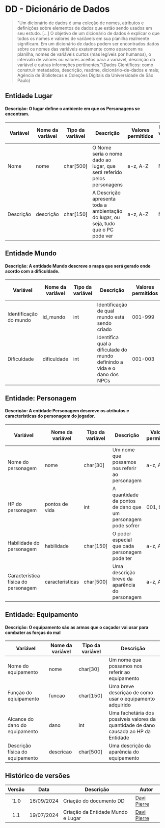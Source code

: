 # DD - Dicionário de Dados

> "Um dicionário de dados é uma coleção de nomes, atributos e definições sobre elementos de dados que estão sendo usados ​​em seu estudo. [...] O objetivo de um dicionário de dados é explicar o que todos os nomes e valores de variáveis ​​em sua planilha realmente significam. Em um dicionário de dados podem ser encontrados dados sobre os nomes das variáveis ​​exatamente como aparecem na planilha, nomes de variáveis ​​curtos (mas legíveis por humanos), o intervalo de valores ou valores aceitos para a variável, descrição da variável e outras informções pertinentes."(Dados Científicos: como construir metadados, descrição, readme, dicionário-de-dados e mais; Agência de Bibliotecas e Coleções Digitais da Universidade de São Paulo)

## Entidade Lugar 

#### Descrição: O lugar define o ambiente em que os Personagens se encontram.

| Variável  |  Nome da variável  |  Tipo da variável  |  Descrição  |  Valores permitidos  |  Possui valores nulos  |  É chave |
| --- | --- | --- | --- | --- | --- | ---|
| Nome | nome | char[500] | O Nome seria o nome dado ao lugar, que será referido pelos personagens | a-z, A-Z | Não | Sim |
| Descrição | descrição | char[150] | A Descrição apresenta toda a ambientação do lugar, ou seja, tudo que o PC pode ver | a-z, A-Z | Não | Não |


## Entidade Mundo

#### Descrição: A entidade Mundo descreve o mapa que será gerado onde acordo com a dificuldade.

| Variável  |  Nome da variável  |  Tipo da variável  |  Descrição  |  Valores permitidos  |  Possui valores nulos  |  É chave |
| --- | --- | --- | --- | --- | --- | ---|
| Identificação do mundo | id_mundo | int | Identificação de qual mundo está sendo criado | 001-999 | Não | Sim |
| Dificuldade | dificuldade | int | Identifica qual a dificulade do mundo definindo a vida e o dano dos NPCs | 001-003 | Não | Não |

## Entidade: Personagem

#### Descrição: A entidade Personagem descreve os atributos e características do personagem do jogador.

| Variável                            | Nome da variável   | Tipo da variável | Descrição                                                     | Valores permitidos | Possui valores nulos | É chave |
|-------------------------------------|--------------------|------------------|---------------------------------------------------------------|--------------------|----------------------|---------|
| Nome do personagem                  | nome               | char[30]         | Um nome que possamos nos referir ao personagem                | a-z, A-Z           | não                  | Sim |
| HP do personagem                    | pontos de vida     | int              | A quantidade de pontos de dano que um personagem pode sofrer  | 001, 999           | sim                  | ---     |
| Habilidade do personagem            | habilidade         | char[150]        | O poder especial que cada personagem pode ter                 | a-z, A-Z           | não                  | ---     |
| Característica física do personagem | caracteristicas    | char[500]        | Uma descrição breve da aparência do personagem                | a-z, A-Z           | não                  | ---     |

## Entidade: Equipamento

#### Descrição: O equipamento são as armas que o caçador vai usar para combater as forças do mal

| Variável                        | Nome da variável | Tipo da variável | Descrição                                                                            |
|---------------------------------|------------------|------------------|--------------------------------------------------------------------------------------|
| Nome do equipamento             | nome             | char[30]         | Um nome que possamos nos referir ao equipamento                                      |
| Função do eqiuipamento          | funcao           | char[150]        | Uma breve descrição de como usar o equipamento adquirido                             |
| Alcance do dano do equipamento  | dano             | int              | Uma fachetária dos possíveis valores da quantidade de dano causada ao HP da Entidade |
| Descrição física do equipamento | descricao        | char[500]        | Uma descrição da aparência do equipamento                                            |

## Histórico de versões

| Versão |    Data    | Descrição               | Autor                                                                                                                 |
| :----: | :--------: | ----------------------- | --------------------------------------------------------------------------------------------------------------------- |
| `1.0  | 16/09/2024 | Criação do documento DD | [Davi Pierre](https://github.com/DaviPierre)                                                                          |
| 1.1 | 19/07/2024 | Criação da Entidade Mundo e Lugar | [Davi Pierre](https://github.com/DaviPierre) | 
